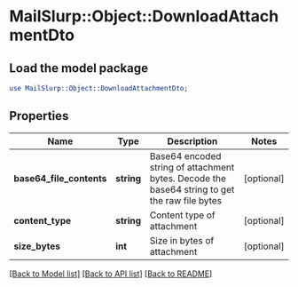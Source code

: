 # MailSlurp::Object::DownloadAttachmentDto

## Load the model package
```perl
use MailSlurp::Object::DownloadAttachmentDto;
```

## Properties
Name | Type | Description | Notes
------------ | ------------- | ------------- | -------------
**base64_file_contents** | **string** | Base64 encoded string of attachment bytes. Decode the base64 string to get the raw file bytes | [optional] 
**content_type** | **string** | Content type of attachment | [optional] 
**size_bytes** | **int** | Size in bytes of attachment | [optional] 

[[Back to Model list]](../README.md#documentation-for-models) [[Back to API list]](../README.md#documentation-for-api-endpoints) [[Back to README]](../README.md)


